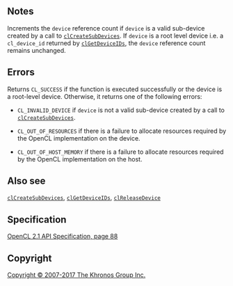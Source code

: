 Notes
-----

Increments the `device` reference count if `device` is a valid
sub-device created by a call to
[`clCreateSubDevices`](clCreateSubDevices.html). If `device` is a root
level device i.e. a `cl_device_id` returned by
[`clGetDeviceIDs`](clGetDeviceIDs.html), the `device` reference count
remains unchanged.

Errors
------

Returns `CL_SUCCESS` if the function is executed successfully or the
device is a root-level device. Otherwise, it returns one of the
following errors:

-   `CL_INVALID_DEVICE` if `device` is not a valid sub-device created by
    a call to [`clCreateSubDevices`](clCreateSubDevices.html).

-   `CL_OUT_OF_RESOURCES` if there is a failure to allocate resources
    required by the OpenCL implementation on the device.

-   `CL_OUT_OF_HOST_MEMORY` if there is a failure to allocate resources
    required by the OpenCL implementation on the host.

Also see
--------

[`clCreateSubDevices`](clCreateSubDevices.html),
[`clGetDeviceIDs`](clGetDeviceIDs.html),
[`clReleaseDevice`](clReleaseDevice.html)

Specification
-------------

[OpenCL 2.1 API Specification, page
88](https://www.khronos.org/registry/cl/specs/opencl-2.1.pdf#page=88)

Copyright
---------

[Copyright © 2007-2017 The Khronos Group Inc.](copyright.html)
